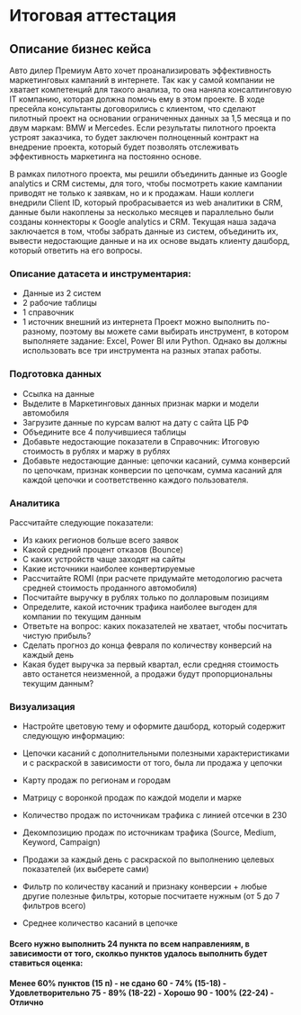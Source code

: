 # Итоговая аттестация

## Описание бизнес кейса

Авто дилер Премиум Авто хочет проанализировать эффективность маркетинговых кампаний в интернете. Так как у самой компании не хватает компетенций для такого анализа, то она наняла консалтинговую IT компанию, которая должна помочь ему в этом проекте. В ходе пресейла консультанты договорились с клиентом, что сделают пилотный проект на основании ограниченных данных за 1,5 месяца и по двум маркам: BMW и Mercedes. Если результаты пилотного проекта устроят заказчика, то будет заключен полноценный контракт на внедрение проекта, который будет позволять отслеживать эффективность маркетинга на постоянно основе.

В рамках пилотного проекта, мы решили объединить данные из Google analytics и CRM системы, для того, чтобы посмотреть какие кампании приводят не только к заявкам, но и к продажам. Наши коллеги внедрили Client ID, который пробрасывается из web аналитики в CRM, данные были накоплены за несколько месяцев и параллельно были созданы коннекторы к Google analytics и CRM. Текущая наша задача заключается в том, чтобы забрать данные из систем, объединить их, вывести недостающие данные и на их основе выдать клиенту дашборд, который ответить на его вопросы.

### Описание датасета и инструментария:

* Данные из 2 систем
* 2 рабочие таблицы
* 1 справочник
* 1 источник внешний из интернета
Проект можно выполнить по-разному, поэтому вы можете сами выбирать инструмент, в котором выполняете задание: Excel, Power BI или Python. Однако вы должны использовать все три инструмента на разных этапах работы.

### Подготовка данных

* Ссылка на данные
* Выделите в Маркетинговых данных признак марки и модели автомобиля
* Загрузите данные по курсам валют на дату с сайта ЦБ РФ
* Объедините все 4 получившиеся таблицы
* Добавьте недостающие показатели в Справочник: Итоговую стоимость в рублях и маржу в рублях
* Добавьте недостающие данные: цепочки касаний, сумма конверсий по цепочкам, признак конверсии по цепочкам, сумма касаний для каждой цепочки и соответственно каждого пользователя.
### Аналитика

Рассчитайте следующие показатели:

* Из каких регионов больше всего заявок
* Какой средний процент отказов (Bounce)
* С каких устройств чаще заходят на сайты
* Какие источники наиболее конвертируемые
* Рассчитайте ROMI (при расчете придумайте методологию расчета средней стоимость проданного автомобиля)
* Посчитайте выручку в рублях только по долларовым позициям
* Определите, какой источник трафика наиболее выгоден для компании по текущим данным
* Ответьте на вопрос: каких показателей не хватает, чтобы посчитать чистую прибыль?
* Сделать прогноз до конца февраля по количеству конверсий на каждый день
* Какая будет выручка за первый квартал, если средняя стоимость авто останется неизменной, а продажи будут пропорциональны текущим данным?
### Визуализация

* Настройте цветовую тему и оформите дашборд, который содержит следующую информацию:

* Цепочки касаний с дополнительными полезными характеристиками и с раскраской в зависимости от того, была ли продажа у цепочки
* Карту продаж по регионам и городам
* Матрицу с воронкой продаж по каждой модели и марке
* Количество продаж по источникам трафика с линией отсечки в 230
* Декомпозицию продаж по источникам трафика (Source, Medium, Keyword, Campaign)
* Продажи за каждый день с раскраской по выполнению целевых показателей (их выберете сами)
* Фильтр по количеству касаний и признаку конверсии + любые другие полезные фильтры, которые посчитаете нужным (от 5 до 7 фильтров всего)
* Среднее количество касаний в цепочке

#### Всего нужно выполнить 24 пункта по всем направлениям, в зависимости от того, сколкьо пунктов удалось выполнить будет ставиться оценка:

#### Менее 60% пунктов (15 п) - не сдано 60 - 74% (15-18) - Удовлетворительно 75 - 89% (18-22) - Хорошо 90 - 100% (22-24) - Отлично

